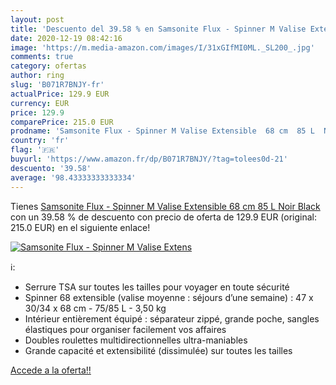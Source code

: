 ```yaml
---
layout: post
title: 'Descuento del 39.58 % en Samsonite Flux - Spinner M Valise Extens'
date: 2020-12-19 08:42:16
image: 'https://m.media-amazon.com/images/I/31xGIfMI0ML._SL200_.jpg'
comments: true
category: ofertas
author: ring
slug: 'B071R7BNJY-fr'
actualPrice: 129.9 EUR
currency: EUR
price: 129.9
comparePrice: 215.0 EUR
prodname: 'Samsonite Flux - Spinner M Valise Extensible  68 cm  85 L  Noir  Black '
country: 'fr'
flag: '🇫🇷'
buyurl: 'https://www.amazon.fr/dp/B071R7BNJY/?tag=tolees0d-21'
descuento: '39.58'
average: '98.43333333333334'
---
```


Tienes [Samsonite Flux - Spinner M Valise Extensible  68 cm  85 L  Noir  Black ](https://www.amazon.fr/dp/B071R7BNJY/?tag=tolees0d-21) con un 39.58 % de descuento con precio de oferta de 129.9 EUR (original: 215.0 EUR) en el siguiente enlace!

[![Samsonite Flux - Spinner M Valise Extens](https://m.media-amazon.com/images/I/31xGIfMI0ML._SL200_.jpg)](https://www.amazon.fr/dp/B071R7BNJY/?tag=tolees0d-21)

ℹ️:

- Serrure TSA sur toutes les tailles pour voyager en toute sécurité
- Spinner 68 extensible (valise moyenne : séjours d’une semaine) : 47 x 30/34 x 68 cm - 75/85 L - 3,50 kg
- Intérieur entièrement équipé : séparateur zippé, grande poche, sangles élastiques pour organiser facilement vos affaires
- Doubles roulettes multidirectionnelles ultra-maniables
- Grande capacité et extensibilité (dissimulée) sur toutes les tailles

[Accede a la oferta!!](https://www.amazon.fr/dp/B071R7BNJY/?tag=tolees0d-21)
